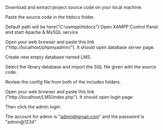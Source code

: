 Download and extract project source code on your local machine.

Paste the source code in the htdocs folder. 

Default path will be here("C:\xampp\htdocs")
Open XAMPP Control Panel and start Apache & MySQL service

Open your web browser and paste this link ("http://localhost/phpmyadmin/"). It should open database server page.

Create new empty database named LMS. 

Select the library database and import the SQL file given with the source code.

Review the config file from both of the includes folders. 

Open your web browser and paste this link ("http://localhost/LMS/index.php"). It should open login page.

Then click the admin login.

The account for admin is "admin@gmail.com" and the password is "admin@1234"
